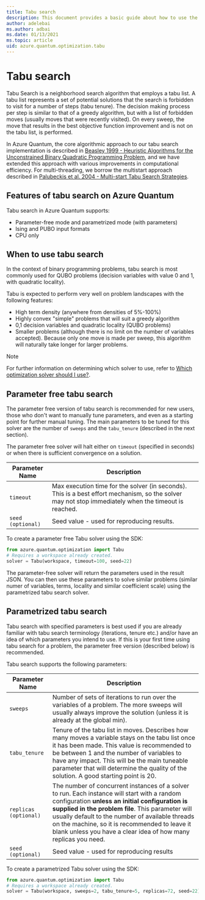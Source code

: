 ```yaml
---
title: Tabu search
description: This document provides a basic guide about how to use the Tabu  search optimization solver in Azure Quantum.
author: adelebai
ms.author: adbai
ms.date: 01/13/2021
ms.topic: article
uid: azure.quantum.optimization.tabu
---
```


# Tabu search 

Tabu Search is a neighborhood search algorithm that employs a tabu list. A tabu list represents a set of potential solutions that the search is forbidden to visit for a number of steps (tabu tenure). The decision making process per step is similar to that of a greedy algorithm, but with a list of forbidden moves (usually moves that were recently visited). On every sweep, the move that results in the best objective function improvement and is not on the tabu list, is performed.

In Azure Quantum, the core algorithmic approach to our tabu search implementation is described in [Beasley 1999 - Heuristic Algorithms for the Unconstrained Binary Quadratic Programming Problem](https://www.researchgate.net/publication/2661228_Heuristic_Algorithms_for_the_Unconstrained_Binary_Quadratic_Programming_Problem), and we have extended this approach with various improvements in computational efficiency. For multi-threading, we borrow the multistart approach described in [Palubeckis et al. 2004 - Multi-start Tabu Search Strategies](https://link.springer.com/article/10.1023/B:ANOR.0000039522.58036.68).

## Features of tabu search on Azure Quantum

Tabu search in Azure Quantum supports:

- Parameter-free mode and parametrized mode (with parameters)
- Ising and PUBO input formats
- CPU only

## When to use tabu search

In the context of binary programming problems, tabu search is most commonly used for QUBO problems (decision variables with value 0 and 1, with quadratic locality).

Tabu is expected to perform very well on problem landscapes with the following features:

- High term density (anywhere from densities of 5%-100%)
- Highly convex "simple" problems that will suit a greedy algorithm
- 0,1 decision variables and quadratic locality (QUBO problems)
- Smaller problems (although there is no limit on the number of variables accepted). Because only one move is made per sweep, this algorithm will naturally take longer for larger problems.

> [!NOTE]
> For further information on determining which solver to use, refer to [Which optimization solver should I use?](xref:microsoft.quantum.optimization.choose-solver).

## Parameter free tabu search

The parameter free version of tabu search is recommended for new users, those who don't want to manually tune parameters, and even as a starting point for further manual tuning. The main parameters to be tuned for this solver are the number of `sweeps` and the `tabu_tenure` (described in the next section).

The parameter free solver will halt either on `timeout` (specified in seconds) or when there is sufficient convergence on a solution.

| Parameter Name | Description |
|----------------|-------------|
| `timeout` | Max execution time for the solver (in seconds). This is a best effort mechanism, so the solver may not stop immediately when the timeout is reached.|
| `seed (optional)` | Seed value - used for reproducing results. |

To create a parameter free Tabu solver using the SDK:

```python
from azure.quantum.optimization import Tabu
# Requires a workspace already created.
solver = Tabu(workspace, timeout=100, seed=22)
```

The parameter-free solver will return the parameters used in the result JSON. You can then use these parameters to solve similar problems (similar numer of variables, terms, locality and similar coefficient scale) using the parametrized tabu search solver.

## Parametrized tabu search

Tabu search with specified parameters is best used if you are already familiar with tabu search terminology (iterations, tenure etc.) and/or have an idea of which parameters you intend to use. If this is your first time using tabu search for a problem, the parameter free version (described below) is recommended.

Tabu search supports the following parameters:

| Parameter Name | Description |
|----------------|-------------|
| `sweeps`       | Number of sets of iterations to run over the variables of a problem. The more sweeps will usually always improve the solution (unless it is already at the global min).|
| `tabu_tenure`  | Tenure of the tabu list in moves. Describes how many moves a variable stays on the tabu list once it has been made. This value is recommended to be between 1 and the number of variables to have any impact. This will be the main tuneable parameter that will determine the quality of the solution. A good starting point is 20. |
| `replicas (optional)`  | The number of concurrent instances of a solver to run. Each instance will start with a random configuration **unless an initial configuration is supplied in the problem file**. This parameter will usually default to the number of available threads on the machine, so it is recommended to leave it blank unless you have a clear idea of how many replicas you need. |
| `seed (optional)` | Seed value - used for reproducing results |

To create a parametrized Tabu solver using the SDK:

```python
from azure.quantum.optimization import Tabu
# Requires a workspace already created.
solver = Tabu(workspace, sweeps=2, tabu_tenure=5, replicas=72, seed=22)
```
